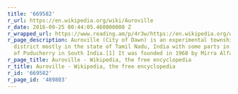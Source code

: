 ```yaml
---
title: '669582'
r_url: https://en.wikipedia.org/wiki/Auroville
r_date: 2016-09-25 00:44:05.460000000 Z
r_wrapped_url: https://www.reading.am/p/4r3w/https://en.wikipedia.org/wiki/Auroville
r_page_description: Auroville (City of Dawn) is an experimental township in Viluppuram
  district mostly in the state of Tamil Nadu, India with some parts in the Union Territory
  of Puducherry in South India.[1] It was founded in 1968 by Mirra Alfassa (known...
r_page_title: Auroville - Wikipedia, the free encyclopedia
r_title: Auroville - Wikipedia, the free encyclopedia
r_id: '669582'
r_page_id: '489803'
---
```


